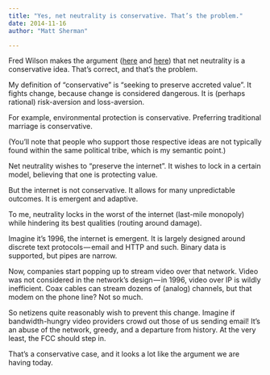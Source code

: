 ```yaml
---
title: "Yes, net neutrality is conservative. That’s the problem."
date: 2014-11-16
author: "Matt Sherman"

---
```


Fred Wilson makes the argument ([here](http://avc.com/2014/11/internet-freedom-2/) and [here](http://avc.com/2014/11/the-cable-model-and-the-internet-model/)) that net neutrality is a conservative idea. That’s correct, and that’s the problem.

My definition of “conservative” is “seeking to preserve accreted value”. It fights change, because change is considered dangerous. It is (perhaps rational) risk-aversion and loss-aversion.

For example, environmental protection is conservative. Preferring traditional marriage is conservative.

(You’ll note that people who support those respective ideas are not typically found within the same political tribe, which is my semantic point.)

Net neutrality wishes to “preserve the internet”. It wishes to lock in a certain model, believing that one is protecting value.

But the internet is not conservative. It allows for many unpredictable outcomes. It is emergent and adaptive.

To me, neutrality locks in the worst of the internet (last-mile monopoly) while hindering its best qualities (routing around damage).

Imagine it’s 1996, the internet is emergent. It is largely designed around discrete text protocols — email and HTTP and such. Binary data is supported, but pipes are narrow.

Now, companies start popping up to stream video over that network. Video was not considered in the network’s design — in 1996, video over IP is wildly inefficient. Coax cables can stream dozens of (analog) channels, but that modem on the phone line? Not so much.

So netizens quite reasonably wish to prevent this change. Imagine if bandwidth-hungry video providers crowd out those of us sending email! It’s an abuse of the network, greedy, and a departure from history. At the very least, the FCC should step in.

That’s a conservative case, and it looks a lot like the argument we are having today.
